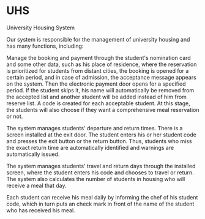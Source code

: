# UHS
University Housing System

Our system is responsible for the management of university housing and has many functions, including:

Manage the booking and payment through the student's nomination card and some other data,
such as his place of residence, where the reservation is prioritized for students from distant cities,
the booking is opened for a certain period, and in case of admission, the acceptance message appears on the system.
Then the electronic payment door opens for a specified period. If the student skips it,
his name will automatically be removed from the accepted list and another student will be added instead of him from reserve list.
A code is created for each acceptable student. At this stage, the students will also choose if they want a comprehensive meal reservation or not.

The system manages students' departure and return times. There is a screen installed at the exit door.
The student enters his or her student code and presses the exit button or the return button.
Thus, students who miss the exact return time are automatically identified and warnings are automatically issued.

The system manages students' travel and return days through the installed screen, where the student enters his code and chooses to travel or return.
The system also calculates the number of students in housing who will receive a meal that day.

Each student can receive his meal daily by informing the chef of his student code, which in turn puts an check mark in front of the name of the student who has received his meal.
